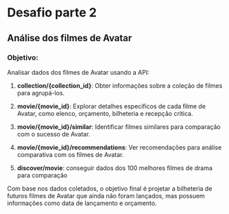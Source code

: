 # Desafio parte 2
## Análise dos filmes de Avatar
### Objetivo:
Analisar dados dos filmes de Avatar usando a API:

1. **collection/{collection_id}**: Obter informações sobre a coleção de filmes para agrupá-los.

2. **movie/{movie_id}**: Explorar detalhes específicos de cada filme de Avatar, como elenco, orçamento, bilheteria e recepção crítica.

3. **movie/{movie_id}/similar**: Identificar filmes similares para comparação com o sucesso de Avatar.

4. **movie/{movie_id}/recommendations**: Ver recomendações para análise comparativa com os filmes de Avatar.

5. **discover/movie**: conseguir dados dos 100 melhores filmes de drama para comparação

Com base nos dados coletados, o objetivo final é projetar a bilheteria de futuros filmes de Avatar que ainda não foram lançados, mas possuem informações como data de lançamento e orçamento.